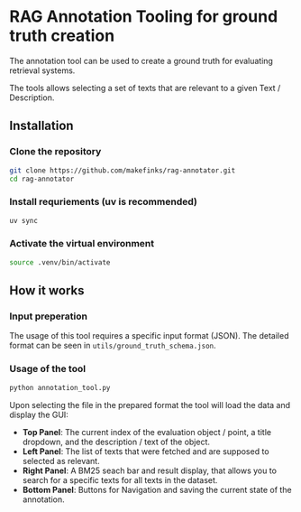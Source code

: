 # RAG Annotation Tooling for ground truth creation

The annotation tool can be used to create a ground truth for evaluating retrieval systems.

The tools allows selecting a set of texts that are relevant to a given Text / Description.
## Installation
### Clone the repository

```bash
git clone https://github.com/makefinks/rag-annotator.git
cd rag-annotator
```

### Install requriements (uv is recommended)
```bash
uv sync
```

### Activate the virtual environment
```bash
source .venv/bin/activate
```

## How it works

### Input preperation
The usage of this tool requires a specific input format (JSON).
The detailed format can be seen in `utils/ground_truth_schema.json`.

### Usage of the tool
```bash
python annotation_tool.py
```
Upon selecting the file in the prepared format the tool will load the data and display the GUI:

- **Top Panel**: The current index of the evaluation object / point, a title dropdown, and the description / text of the object.
- **Left Panel**: The list of texts that were fetched and are supposed to selected as relevant.
- **Right Panel**: A BM25 seach bar and result display, that allows you to search for a specific texts for all texts in the dataset. 
- **Bottom Panel**: Buttons for Navigation and saving the current state of the annotation.

